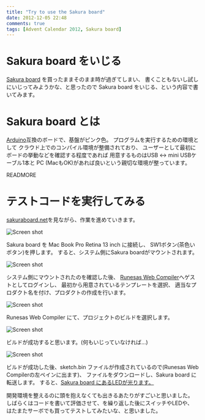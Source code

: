 ```yaml
---
title: "Try to use the Sakura board"
date: 2012-12-05 22:48
comments: true
tags: [Advent Calendar 2012, Sakura board]
---
```


# Sakura board をいじる

[Sakura board](http://sakuraboard.net/) を買ったままそのまま時が過ぎてしまい、
書くこともないし試しにいじってみようかな、と思ったので
Sakura board をいじる、という内容で書いてみます。

# Sakura board とは

[Arduino](http://www.arduino.cc/)互換のボードで、基盤がピンク色。
プログラムを実行するための環境として
クラウド上でのコンパイル環境が整備されており、
ユーザーとして最初にボードの挙動などを確認する程度であれば
用意するものはUSB <-> mini USBケーブル1本と
PC (MacもOK)があれば良いという親切な環境が整っています。

READMORE

# テストコードを実行してみる

[sakuraboard.net](http://sakuraboard.net/)を見ながら、作業を進めていきます。

![Screen shot](https://dl.dropbox.com/u/614755/futoase.github.com/try-to-use-the-sakura-board/screen-1.png)

Sakura board を Mac Book Pro Retina 13 inch に接続し、
SW1ボタン(茶色いボタン)を押します。
すると、システム側にSakura boardがマウントされます。

![Screen shot](https://dl.dropbox.com/u/614755/futoase.github.com/try-to-use-the-sakura-board/screen-2.png)

システム側にマウントされたのを確認した後、
[Runesas Web Compiler](http://tool-cloud.renesas.com/)へゲストとしてログインし、
最初から用意されているテンプレートを選択、
適当なプロダクト名を付け、プロダクトの作成を行います。

![Screen shot](https://dl.dropbox.com/u/614755/futoase.github.com/try-to-use-the-sakura-board/screen-3.png)

Runesas Web Compiler にて、プロジェクトのビルドを選択します。

![Screen shot](https://dl.dropbox.com/u/614755/futoase.github.com/try-to-use-the-sakura-board/screen-4.png)

ビルドが成功すると思います。(何もいじっていなければ...)

![Screen shot](https://dl.dropbox.com/u/614755/futoase.github.com/try-to-use-the-sakura-board/screen-5.png)

ビルドが成功した後、sketch.bin ファイルが作成されているので(Runesas Web Compilerの左ペインに出ます)、
ファイルをダウンロードし、Sakura board に転送します。
すると、[Sakura board にあるLEDが光ります。](http://youtu.be/xolHe6-W6mk?hd=1)

開発環境を整えるのに頭を抱えなくても出きるあたりがすごいと思いました。
しばらくはコードを書いて評価させて、を繰り返した後にスイッチやLEDや、
はたまたサーボでも買ってテストしてみたいな、と思いました。
